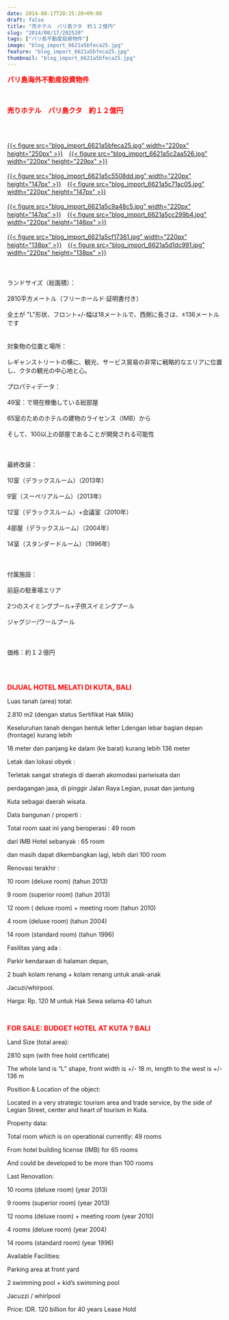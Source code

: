 ```yaml
---
date: 2014-08-17T20:25:20+09:00
draft: false
title: "売ホテル　バリ島クタ　約１２億円"
slug: "2014/08/17/202520"
tags: ["バリ島不動産投資物件"]
image: "blog_import_6621a5bfeca25.jpg"
feature: "blog_import_6621a5bfeca25.jpg"
thumbnail: "blog_import_6621a5bfeca25.jpg"
---
```

<p><font color="#ff0000" size="3"><strong>バリ島海外不動産投資物件</strong></font></p><p><font color="#ff0000" size="3"><strong><br/></strong></font></p><p><font color="#ff0000" size="3"><strong>売りホテル　バリ島クタ　約１２億円</strong></font></p><br/><br/><p><a href="blog_import_6621a5c1341fd.jpg">{{< figure src="blog_import_6621a5bfeca25.jpg" width="220px" height="250px" >}}</a>　<a href="blog_import_6621a5c408aa7.jpg">{{< figure src="blog_import_6621a5c2aa526.jpg" width="220px" height="229px" >}}</a><br/><br/><a href="blog_import_6621a5c687bb7.jpg">{{< figure src="blog_import_6621a5c5508dd.jpg" width="220px" height="147px" >}}</a>　<a href="blog_import_6621a5c852688.jpg">{{< figure src="blog_import_6621a5c71ac05.jpg" width="220px" height="147px" >}}</a><br/><br/><a href="blog_import_6621a5cad66f4.jpg">{{< figure src="blog_import_6621a5c9a48c5.jpg" width="220px" height="147px" >}}</a>　<a href="blog_import_6621a5cd75ae2.jpg">{{< figure src="blog_import_6621a5cc299b4.jpg" width="220px" height="146px" >}}</a><br/><br/><a href="blog_import_6621a5d04e33f.jpg">{{< figure src="blog_import_6621a5cf17361.jpg" width="220px" height="138px" >}}</a>　<a href="blog_import_6621a5d32023b.jpg">{{< figure src="blog_import_6621a5d1dc991.jpg" width="220px" height="138px" >}}</a><br/><br/> <br/><br/><span>ランドサイズ</span><span>（</span><span>総面積</span><span>）</span><span>：</span> <br/><br/><span>2810</span><span>平方メートル</span><span>（フリー</span><span>ホールド·</span><span>証明書付き</span><span>）</span> <br/><br/><span>全土</span><span>が "L</span><span>"</span><span>形状</span><span>、</span><span>フロント</span><span>+/-</span><span>幅は</span><span>18メートル</span><span>で</span><span>、</span><span>西側に</span><span>長さ</span><span>は、±</span><span>136メートル</span><span>です</span> <br/><br/> <br/><span>対象物の位置</span><span>と場所</span><span>：</span> <br/><br/><span>レギャン</span><span>ストリート</span><span>の</span><span>横に</span><span>、観光、</span><span>サービス貿易</span><span>の</span><span>非常に</span><span>戦略的な</span><span>エリアに位置し</span><span>、</span><span>クタ</span><span>の観光の</span><span>中心地</span><span>と心</span><span>。</span> <br/><br/> <span>プロパティデータ</span><span>：</span> <br/><br/><span>49室</span><span>：</span><span>で現在</span><span>稼働している</span><span>総</span><span>部屋</span> <br/><br/><span>65室</span><span>のための</span><span>ホテルの建物</span><span>のライセンス</span><span>（</span><span>IMB</span><span>）</span><span>から</span> <br/><br/><span>そして、</span><span>100以上</span><span>の部屋</span><span>であることが</span><span>開発される可能性</span> <br/><br/> <br/><br/><span>最終改装</span><span>：</span> <br/><br/><span>10室</span><span>（</span><span>デラックスルーム）</span><span>（</span><span>2013年</span><span>）</span> <br/><br/><span>9室</span><span>（</span><span>スーペリアルーム</span><span>）</span><span>（</span><span>2013年</span><span>）</span> <br/><br/><span>12室</span><span>（</span><span>デラックスルーム）</span><span>+</span><span>会議室</span><span>（2010</span><span>年</span><span>）</span> <br/><br/><span>4部屋</span><span>（</span><span>デラックスルーム）</span><span>（</span><span>2004年</span><span>）</span> <br/><br/><span>14室</span><span>（</span><span>スタンダードルーム</span><span>）</span><span>（</span><span>1996年</span><span>）</span> <br/><br/> <br/><br/><span>付属施設</span><span>：</span> <br/><br/><span>前庭</span><span>の駐車場</span><span>エリア</span> <br/><br/><span>2つのスイミング</span><span>プール</span><span>+</span><span>子供</span><span>スイミングプール</span> <br/><br/><span>ジャグジー/</span><span>ワールプール</span> <br/><br/> <br/><br/><span>価格：約１２億円</span></p><br/><p><br/><font color="#ff0000" size="3"><strong>DIJUAL HOTEL MELATI DI KUTA, BALI</strong></font></p><p>Luas tanah (area) total:</p><p>2.810 m2 (dengan status Sertifikat Hak Milik)</p><p>Keseluruhan tanah dengan bentuk letter Ldengan lebar bagian depan (frontage) kurang lebih</p><p>18 meter dan panjang ke dalam (ke barat) kurang lebih 136 meter</p><p> </p><p>Letak dan lokasi obyek :</p><p>Terletak sangat strategis di daerah akomodasi pariwisata dan</p><p>perdagangan jasa, di pinggir Jalan Raya Legian, pusat  dan jantung</p><p>Kuta sebagai daerah wisata.</p><p> </p><p>Data bangunan / properti : </p><p>Total room saat ini yang beroperasi :  49 room</p><p>dari IMB  Hotel sebanyak : 65 room</p><p>dan masih dapat dikembangkan lagi, lebih dari 100 room</p><p> </p><p>Renovasi terakhir :</p><p>10 room (deluxe room)                                (tahun 2013)</p><p>9 room (superior room)                                (tahun 2013)</p><p>12 room ( deluxe room) + meeting room       (tahun 2010)</p><p>4 room (deluxe room)                                  (tahun 2004)</p><p>14 room (standard room)                             (tahun 1996)</p><p> </p><p>Fasilitas yang ada :</p><p>Parkir kendaraan di halaman depan,</p><p>2 buah kolam renang + kolam renang untuk anak-anak</p><p>Jacuzi/whirpool.</p><p> </p><p> </p><p>Harga: Rp. 120 M untuk Hak Sewa selama 40 tahun</p><p> </p><br/><p> </p><p> </p><p><font color="#ff0000" size="3"><strong>FOR SALE: BUDGET HOTEL AT KUTA ? BALI</strong></font></p><p> </p><p>Land Size (total area):</p><p>2810 sqm (with free hold certificate)</p><p>The whole land is “L” shape, front width is +/- 18 m, length to the west is +/- 136 m</p><p> </p><p> </p><p> </p><p>Position &amp; Location of the object:</p><p>Located in a very strategic tourism area and trade service, by the side of Legian Street, center and heart of tourism in Kuta.</p><p> </p><p>Property data:</p><p>Total room which is on operational currently: 49 rooms</p><p>From hotel building license (IMB) for 65 rooms</p><p>And could be developed to be more than 100 rooms</p><p> </p><p>Last Renovation:</p><p>10 rooms (deluxe room)                                                (year 2013)</p><p>9 rooms (superior room)                                                (year 2013)</p><p>12 rooms (deluxe room) + meeting room                   (year 2010)</p><p>4 rooms (deluxe room)                                                  (year 2004)</p><p>14 rooms (standard room)                                            (year 1996)</p><p> </p><p>Available Facilities:</p><p>Parking area at front yard</p><p>2 swimming pool + kid’s swimming pool</p><p>Jacuzzi / whirlpool</p><p> </p><p>Price:  IDR. 120 billion for 40 years Lease Hold </p><br/>

